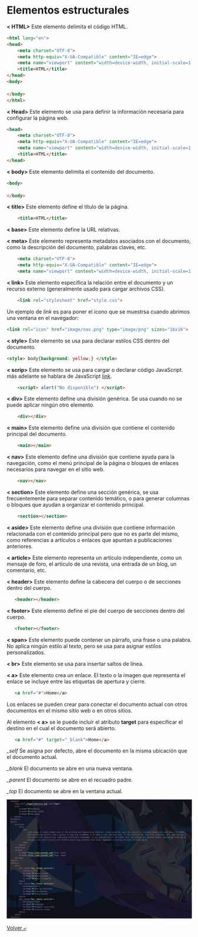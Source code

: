 # Elementos estructurales

**< HTML>** Este elemento delimita el código HTML.

```HTML
<html lang="en">
<head>
    <meta charset="UTF-8">
    <meta http-equiv="X-UA-Compatible" content="IE=edge">
    <meta name="viewport" content="width=device-width, initial-scale=1.0">
    <title>HTML</title>
</head>
<body>
    
</body>
</html>
```

**< Head>** Este elemento se usa para definir la información necesaria para configurar la página web.

```HTML
<head>
    <meta charset="UTF-8">
    <meta http-equiv="X-UA-Compatible" content="IE=edge">
    <meta name="viewport" content="width=device-width, initial-scale=1.0">
    <title>HTML</title>
</head>
```

**< body>** Este elemento delimita el contenido del documento.

```HTML
<body>
    
</body>
```

**< title>** Este elemento define el título de la página.

```HTML
    <title>HTML</title>
```

**< base>** Este elemento define la URL relativas.

**< meta>** Este elemento representa metadatos asociados con el documento, como la descripción del documento, palabras claves, etc.

```HTML
    <meta charset="UTF-8">
    <meta http-equiv="X-UA-Compatible" content="IE=edge">
    <meta name="viewport" content="width=device-width, initial-scale=1.0">
```

**< link>** Este elemento especifica la relación entre el documento y un recurso externo (generalmente usado para cargar archivos CSS).

```HTML
    <link rel="stylesheet" href="style.css">
```

Un ejemplo de *link* es para poner el icono que se muestrsa cuando abrimos una ventana en el navegador:

```HTML
<link rel="icon" href="image/nav.png" type="image/png" sizes="16x16">
```

**< style>** Este elemento se usa para declarar estilos CSS dentro del documento.

```HTML
<style> body{background: yellow;} </style>
```

**< scrip>** Este elemento se usa para cargar o declarar código JavaScript. más adelante se hablara de JavaScript [link](https://hydr0bius.github.io/coming-soon/).

```HTML
    <script> alert("No disponible") </script>
```

**< div>** Este elemento define una división genérica. Se usa cuando no se puede aplicar ningún otro elemento.

```HTML
    <div></div>
```

**< main>** Este elemento define una división que contiene el contenido principal del documento.

```HTML
    <main></main>
```

**< nav>** Este elemento define una división que contiene ayuda para la navegación, como el menú principal de la página o bloques de enlaces necesarios para navegar en el sitio web.

```HTML
    <nav></nav>
```

**< section>** Este elemento define una sección genérica, se usa frecuentemente para separar contenido temático, o para generar columnas o bloques que ayudan a organizar el contenido principal.

```HTML
    <section></section>
```

**< aside>** Este elemento define una división que contiene información relacionada con el contenido principal pero que no es parte del mismo, como referencias a artículos o enlaces que apuntan a publicaciones anteriores.

**< article>** Este elemento representa un artículo independiente, como un mensaje de foro, el artículo de una revista, una entrada de un blog, un comentario, etc.

**< header>** Este elemento define la cabecera del cuerpo o de secciones dentro del cuerpo.

 ```HTML
    <header></header>
```

**< footer>** Este elemento define el pie del cuerpo de secciones dentro del cuerpo.

 ```HTML
    <footer></footer>
```

**< span>** Este elemento puede contener un párrafo, una frase o una palabra. No aplica ningún estilo al texto, pero se usa para asignar estilos personalizados.

**< br>** Este elemento se usa para insertar saltos de línea.

**< a>** Este elemento crea un enlace. El texto o la imagen que representa el enlace se incluye entre las etiquetas de apertura y cierre.

 ```HTML
    <a href="#">Home</a>
```

Los enlaces se pueden crear para conectar el documento actual con otros documentos en el mismo sitio web o en otros sitios.

Al elemento **< a>** se le puede incluir el atributo **target** para especificar el destino en el cual el documento será abierto.

 ```HTML
    <a href="#" target="_blank">Home</a>
```

*_self* Se asigna por defecto, abre el documento en la misma ubicación que el documento actual.

*_blank* El documento se abre en una nueva ventana.

*_parent* El documento se abre en el recuadro padre.

*_top* El documento se abre en la ventana actual.

![body](../image/body.jpg)

[Volver &ldca;](../README.md)